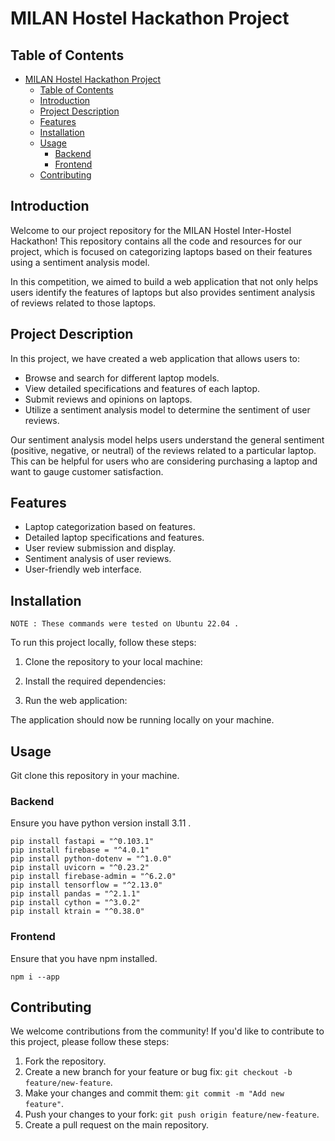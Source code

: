 # MILAN Hostel Hackathon Project

## Table of Contents
- [MILAN Hostel Hackathon Project](#milan-hostel-hackathon-project)
  - [Table of Contents](#table-of-contents)
  - [Introduction](#introduction)
  - [Project Description](#project-description)
  - [Features](#features)
  - [Installation](#installation)
  - [Usage](#usage)
    - [Backend](#backend)
    - [Frontend](#frontend)
  - [Contributing](#contributing)

## Introduction

Welcome to our project repository for the MILAN Hostel Inter-Hostel Hackathon! This repository contains all the code and resources for our project, which is focused on categorizing laptops based on their features using a sentiment analysis model.

In this competition, we aimed to build a web application that not only helps users identify the features of laptops but also provides sentiment analysis of reviews related to those laptops.

## Project Description

In this project, we have created a web application that allows users to:

- Browse and search for different laptop models.
- View detailed specifications and features of each laptop.
- Submit reviews and opinions on laptops.
- Utilize a sentiment analysis model to determine the sentiment of user reviews.

Our sentiment analysis model helps users understand the general sentiment (positive, negative, or neutral) of the reviews related to a particular laptop. This can be helpful for users who are considering purchasing a laptop and want to gauge customer satisfaction.

## Features

- Laptop categorization based on features.
- Detailed laptop specifications and features.
- User review submission and display.
- Sentiment analysis of user reviews.
- User-friendly web interface.

## Installation

```text
NOTE : These commands were tested on Ubuntu 22.04 .
```
To run this project locally, follow these steps:

1. Clone the repository to your local machine:


2. Install the required dependencies:


3. Run the web application:


The application should now be running locally on your machine.

## Usage

Git clone this repository in your machine.

### Backend

Ensure you have python version install 3.11 .
```shell
pip install fastapi = "^0.103.1"
pip install firebase = "^4.0.1"
pip install python-dotenv = "^1.0.0"
pip install uvicorn = "^0.23.2"
pip install firebase-admin = "^6.2.0"
pip install tensorflow = "^2.13.0"
pip install pandas = "^2.1.1"
pip install cython = "^3.0.2"
pip install ktrain = "^0.38.0"
```

### Frontend

Ensure that you have npm installed.
```shell
npm i --app 
```


## Contributing

We welcome contributions from the community! If you'd like to contribute to this project, please follow these steps:

1. Fork the repository.
2. Create a new branch for your feature or bug fix: `git checkout -b feature/new-feature`.
3. Make your changes and commit them: `git commit -m "Add new feature"`.
4. Push your changes to your fork: `git push origin feature/new-feature`.
5. Create a pull request on the main repository.


